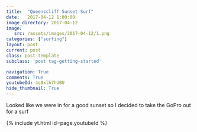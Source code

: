 ```yaml
---
title:  "Queenscliff Sunset Surf"
date:   2017-04-12 1:00:00
image_directory: 2017-04-12
image:
   src: /assets/images/2017-04-12/1.png
categories: ["surfing"]
layout: post
current: post
class: post-template
subclass: 'post tag-getting-started'

navigation: True
comments: True
youtubeId: 4g8xlb7hUBU
hide_thumbnail: True
---
```


Looked like we were in for a good sunset so I decided to take the GoPro out for a surf

{% include yt.html id=page.youtubeId %}
